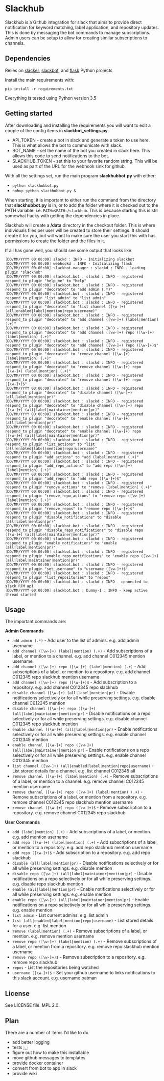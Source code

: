 Slackhub
========================

Slackhub is a Github integration for slack that aims to provide direct notification for keyword 
matching, label application, and repository updates.  This is done by messaging the bot commands to 
manage subscriptions.  Admin users can be setup to allow for creating similar subscriptions to
channels.  

Dependencies
------------------------

Relies on [slacker](https://github.com/os/slacker), [slackbot](https://github.com/lins05/slackbot), and
[flask](https://github.com/pallets/flask) Python projects.

Install the main requirements with:

`pip install -r requirements.txt`

Everything is tested using Python version 3.5

Getting started
------------------------

After downloading and installing the requirements you will want to edit a couple of the config items in **slackbot_settings.py**.
* API_TOKEN - create a bot in slack and generate a token to use here.  This is what allows the bot to communicate with slack.
* BOT_NAME - set the name of the bot you created in slack here.  This allows this code to send notifications to the bot.
* SLACKHUB_TOKEN - set this to your favorite random string.  This will be used as part of the URL for the webhook sink for github.

With all the settings set, run the main program **slackhubbot.py** with either:
* `python slackhubbot.py`
* `nohup python slackhubbot.py &`

When starting, it is important to either run the command from the directory that **slackhubbot.py** is in, or to add the folder where
it is checked out to the PATH variable.  i.e. `PATH=$PATH:/slackhub`.  This is because starting this is still somewhat hacky with 
getting the dependencies in place.

Slackhub will create a **/data** directory in the checkout folder.  This is where individuals files per user will be created to
store their settings.  It should create it for you, but will want to make sure the user you start this with has permissions to
create the folder and the files in it.

If all has gone well, you should see some output that looks like:

```
[DD/MM/YYYY 00:00:00] slackd : INFO - Initializing slackbot
[DD/MM/YYYY 00:00:00] webhookd : INFO - Initializing flask
[DD/MM/YYYY 00:00:00] slackbot.manager : slackd : INFO - loading plugin "slackhub"
[DD/MM/YYYY 00:00:00] slackbot.bot : slackd : INFO - registered respond_to plugin "help_me" to "help"
[DD/MM/YYYY 00:00:00] slackbot.bot : slackd : INFO - registered respond_to plugin "decorated" to "add admin (.*)"
[DD/MM/YYYY 00:00:00] slackbot.bot : slackd : INFO - registered respond_to plugin "list_admin" to "list admin"
[DD/MM/YYYY 00:00:00] slackbot.bot : slackd : INFO - registered respond_to plugin "decorated" to "list channel ([\w-]+) (all|enabled|label|mention|repo|username)"
[DD/MM/YYYY 00:00:00] slackbot.bot : slackd : INFO - registered respond_to plugin "decorated" to "add channel ([\w-]+) (label|mention) (.+)"
[DD/MM/YYYY 00:00:00] slackbot.bot : slackd : INFO - registered respond_to plugin "decorated" to "add channel ([\w-]+) repo ([\w-]+) (label|mention) (.+)"
[DD/MM/YYYY 00:00:00] slackbot.bot : slackd : INFO - registered respond_to plugin "decorated" to "add channel ([\w-]+) repo ([\w-]+)$"
[DD/MM/YYYY 00:00:00] slackbot.bot : slackd : INFO - registered respond_to plugin "decorated" to "remove channel ([\w-]+) (label|mention) (.+)"
[DD/MM/YYYY 00:00:00] slackbot.bot : slackd : INFO - registered respond_to plugin "decorated" to "remove channel ([\w-]+) repo ([\w-]+) (label|mention) (.+)"
[DD/MM/YYYY 00:00:00] slackbot.bot : slackd : INFO - registered respond_to plugin "decorated" to "remove channel ([\w-]+) repo ([\w-]+)$"
[DD/MM/YYYY 00:00:00] slackbot.bot : slackd : INFO - registered respond_to plugin "decorated" to "disable channel ([\w-]+) (all|label|mention|pr)"
[DD/MM/YYYY 00:00:00] slackbot.bot : slackd : INFO - registered respond_to plugin "decorated" to "disable channel ([\w-]+) repo ([\w-]+) (all|label|maintainer|mention|pr)"
[DD/MM/YYYY 00:00:00] slackbot.bot : slackd : INFO - registered respond_to plugin "decorated" to "enable channel ([\w-]+) (all|label|mention|pr)"
[DD/MM/YYYY 00:00:00] slackbot.bot : slackd : INFO - registered respond_to plugin "decorated" to "enable channel ([\w-]+) repo ([\w-]+) (all|label|maintainer|mention|pr)"
[DD/MM/YYYY 00:00:00] slackbot.bot : slackd : INFO - registered respond_to plugin "list_actions" to "list (all|enabled|label|mention|repo|username)"
[DD/MM/YYYY 00:00:00] slackbot.bot : slackd : INFO - registered respond_to plugin "add_actions" to "add (label|mention) (.+)"
[DD/MM/YYYY 00:00:00] slackbot.bot : slackd : INFO - registered respond_to plugin "add_repo_actions" to "add repo ([\w-]+) (label|mention) (.+)"
[DD/MM/YYYY 00:00:00] slackbot.bot : slackd : INFO - registered respond_to plugin "add_repos" to "add repo ([\w-]+)$"
[DD/MM/YYYY 00:00:00] slackbot.bot : slackd : INFO - registered respond_to plugin "remove_actions" to "remove (label|mention) (.+)"
[DD/MM/YYYY 00:00:00] slackbot.bot : slackd : INFO - registered respond_to plugin "remove_repo_actions" to "remove repo ([\w-]+) (label|mention) (.+)"
[DD/MM/YYYY 00:00:00] slackbot.bot : slackd : INFO - registered respond_to plugin "remove_repos" to "remove repo ([\w-]+)$"
[DD/MM/YYYY 00:00:00] slackbot.bot : slackd : INFO - registered respond_to plugin "disable_notifications" to "disable (all|label|mention|pr)"
[DD/MM/YYYY 00:00:00] slackbot.bot : slackd : INFO - registered respond_to plugin "disable_repo_notifications" to "disable repo ([\w-]+) (all|label|maintainer|mention|pr)"
[DD/MM/YYYY 00:00:00] slackbot.bot : slackd : INFO - registered respond_to plugin "enable_notifications" to "enable (all|label|mention|pr)"
[DD/MM/YYYY 00:00:00] slackbot.bot : slackd : INFO - registered respond_to plugin "enable_repo_notifications" to "enable repo ([\w-]+) (all|label|maintainer|mention|pr)"
[DD/MM/YYYY 00:00:00] slackbot.bot : slackd : INFO - registered respond_to plugin "set_username" to "username ([\w-]+)$"
[DD/MM/YYYY 00:00:00] slackbot.bot : slackd : INFO - registered respond_to plugin "list_repositories" to "repos"
[DD/MM/YYYY 00:00:00] slackbot.bot : slackd : INFO - connected to slack RTM api
[DD/MM/YYYY 00:00:00] slackbot.bot : Dummy-1 : INFO - keep active thread started
```

Usage
------------------------

The important commands are:

**Admin Commands**
* `add admin (.*)` - Add user to the list of admins. e.g. add admin username
* `add channel ([\w-]+) (label|mention) (.+)` - Add subscriptions of a label, or mention to a channel. e.g. add channel C012345 mention username
* `add channel ([\w-]+) repo ([\w-]+) (label|mention) (.+)` - Add subscriptions of a label, or mention to a repository. e.g. add channel C012345 repo slackhub mention username
* `add channel ([\w-]+) repo ([\w-]+)$` - Add subscription to a repository. e.g. add channel C012345 repo slackhub
* `disable channel ([\w-]+) (all|label|mention|pr)` - Disable notifications selectively or for all while preserving settings. e.g. disable channel C012345 mention
* `disable channel ([\w-]+) repo ([\w-]+) (all|label|maintainer|mention|pr)` - Disable notifications on a repo selectively or for all while preserving settings. e.g. disable channel C012345 repo slackhub mention
* `enable channel ([\w-]+) (all|label|mention|pr)` - Enable notifications selectively or for all while preserving settings. e.g. enable channel C012345 mention
* `enable channel ([\w-]+) repo ([\w-]+) (all|label|maintainer|mention|pr)` - Enable notifications on a repo selectively or for all while preserving settings. e.g. enable channel C012345 mention
* `list channel ([\w-]+) (all|enabled|label|mention|repo|username)` - List stored details for a channel. e.g. list channel C012345 all
* `remove channel ([\w-]+) (label|mention) (.+)` - Remove subscriptions of a label, or mention to a channel. e.g. remove channel C012345 mention username
* `remove channel ([\w-]+) repo ([\w-]+) (label|mention) (.+)` - Remove subscriptions of a label, or mention from a repository. e.g. remove channel C012345 repo slackhub mention username
* `remove channel ([\w-]+) repo ([\w-]+)$` - Remove subscription to a repository. e.g. remove channel C012345 repo slackhub

**User Commands**
* `add (label|mention) (.+)` - Add subscriptions of a label, or mention. e.g. add mention username
* `add repo ([\w-]+) (label|mention) (.+)` - Add subscriptions of a label, or mention to a repository. e.g. add repo slackhub mention username
* `add repo ([\w-]+)$` - Add subscription to a repository. e.g. add repo slackhub
* `disable (all|label|mention|pr)` - Disable notifications selectively or for all while preserving settings. e.g. disable mention
* `disable repo ([\w-]+) (all|label|maintainer|mention|pr)` - Disable notifications on a repo selectively or for all while preserving settings. e.g. disable repo slackhub mention
* `enable (all|label|mention|pr)` - Enable notifications selectively or for all while preserving settings. e.g. enable mention
* `enable repo ([\w-]+) (all|label|maintainer|mention|pr)` - Enable notifications on a repo selectively or for all while preserving settings. e.g. enable mention
* `list admin` - List current admins. e.g. list admin
* `list (all|enabled|label|mention|repo|username)` - List stored details for a user. e.g. list mention
* `remove (label|mention) (.+)` - Remove subscriptions of a label, or mention. e.g. remove mention username
* `remove repo ([\w-]+) (label|mention) (.+)` - Remove subscriptions of a label, or mention from a repository. e.g. remove repo slackhub mention username
* `remove repo ([\w-]+)$` - Remove subscription to a repository. e.g. remove repo slackhub
* `repos` - List the repositories being watched
* `username ([\w-]+)$` - Set your github username to links notifications to this slack account. e.g. username batman


License
-------------------------------

See LICENSE file.  MPL 2.0.

Plan
-------------------------

There are a number of items I'd like to do.

* add better logging
* tests ;_;
* figure out how to make this installable
* move github messages to templates
* provide docker container
* convert from bot to app in slack
* provide wiki
